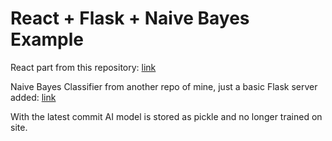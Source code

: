 # React + Flask + Naive Bayes Example

React part from this repository: [link](https://github.com/stacksapien/react-tesseract-ocr)

Naive Bayes Classifier from another repo of mine, just a basic Flask server added: [link](https://github.com/eren23/naivebayes-sentiment-analysis)

With the latest commit AI model is stored as pickle and no longer trained on site.
